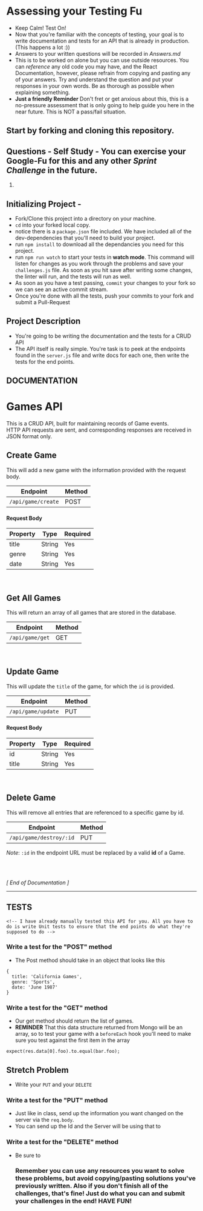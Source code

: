
# Assessing your Testing Fu

<!-- TODO = SET UP TEST FOR SERVER, BEFORE AFTER, BEFOREEACH AFTER EACH, ESSAY Q's,  -->

* Keep Calm! Test On!
* Now that you're familiar with the concepts of testing, your goal is to write documentation and tests for an API that is already in production. (This happens a lot :))
* Answers to your written questions will be recorded in _Answers.md_
* This is to be worked on alone but you can use outside resources. You can _reference_ any old code you may have, and the React Documentation, however, please refrain from copying and pasting any of your answers. Try and understand the question and put your responses in your own words. Be as thorough as possible when explaining something.
* **Just a friendly Reminder** Don't fret or get anxious about this, this is a no-pressure assessment that is only going to help guide you here in the near future. This is NOT a pass/fail situation.

## Start by forking and cloning this repository.

## Questions - Self Study - You can exercise your Google-Fu for this and any other _Sprint Challenge_ in the future.

1.

## Initializing Project -

* Fork/Clone this project into a directory on your machine.
* `cd` into your forked local copy.
* notice there is a `package.json` file included. We have included all of the dev-dependencies that you'll need to build your project.
* run `npm install` to download all the dependancies you need for this project.
* run `npm run watch` to start your tests in **watch mode**. This command will listen for changes as you work through the problems and save your `challenges.js` file. As soon as you hit save after writing some changes, the linter will run, and the tests will run as well.
* As soon as you have a test passing, `commit` your changes to your fork so we can see an active commit stream.
* Once you're done with all the tests, push your commits to your fork and submit a Pull-Request

## Project Description

* You're going to be writing the documentation and the tests for a CRUD API
* The API itself is really simple. You're task is to peek at the endpoints found in the `server.js` file and write docs for each one, then write the tests for the end points.

## DOCUMENTATION

# Games API
This is a CRUD API, built for maintaining records of Game events.  
HTTP API requests are sent, and corresponding responses are received in JSON format only.

## Create Game
This will add a new game with the information provided with the request body.

| Endpoint           | Method |
| ------------------ | ------ |
| `/api/game/create` | POST   |

#### Request Body
| Property | Type       | Required |
| -------- | ---------- | -------- |
| title    | String     | Yes      |
| genre    | String     | Yes      |
| date     | String     | Yes      |

<br />

## Get All Games
This will return an array of all games that are stored in the database.

| Endpoint           | Method |
| ------------------ | ------ |
| `/api/game/get`    | GET    |

<br />

## Update Game
This will update the `title` of the game, for which the `id` is provided.

| Endpoint           | Method |
| ------------------ | ------ |
| `/api/game/update`    | PUT    |

#### Request Body
| Property | Type       | Required |
| -------- | ---------- | -------- |
| id       | String     | Yes      |
| title    | String     | Yes      |

<br />

## Delete Game
This will remove all entries that are referenced to a specific game by id.


| Endpoint           | Method |
| ------------------ | ------ |
| `/api/game/destroy/:id`    | PUT    |

*Note*: `:id` in the endpoint URL must be replaced by a valid **id** of a Game.

<br />
<br />

*[ End of Documentation ]*

---


## TESTS

```
<!-- I have already manually tested this API for you. All you have to do is write Unit tests to ensure that the end points do what they're supposed to do -->
```

### Write a test for the "POST" method

* The Post method should take in an object that looks like this

```
{
  title: 'California Games',
  genre: 'Sports',
  date: 'June 1987'
}
```

### Write a test for the "GET" method

* Our get method should return the list of games.
* **REMINDER** That this data structure returned from Mongo will be an array, so to test your game with a `beforeEach` hook you'll need to make sure you test against the first item in the array

```
expect(res.data[0].foo).to.equal(bar.foo);
```

## Stretch Problem

* Write your `PUT` and your `DELETE`

### Write a test for the "PUT" method

* Just like in class, send up the information you want changed on the server via the `req.body`.
* You can send up the Id and the Server will be using that to

### Write a test for the "DELETE" method

* Be sure to
  ### Remember you can use any resources you want to solve these problems, but avoid copying/pasting solutions you've previously written. Also if you don't finish all of the challenges, that's fine! Just do what you can and submit your challenges in the end! HAVE FUN!
